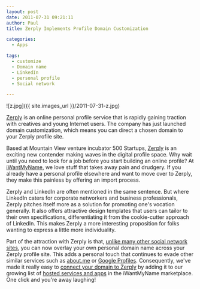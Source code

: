 ```yaml
---
layout: post
date: 2011-07-31 09:21:11
author: Paul
title: Zerply Implements Profile Domain Customization

categories:
  - Apps

tags:
  - customize
  - Domain name
  - LinkedIn
  - personal profile
  - Social network

---
```


![z.jpg]({{ site.images_url }}/2011-07-31-z.jpg)

[Zerply](http://zerply.com) is an online personal profile service that is rapidly gaining traction with creatives and young Internet users. The company has just launched domain customization, which means you can direct a chosen domain to your Zerply profile site.

Based at Mountain View venture incubator 500 Startups, [Zerply](http://zerply.com/) is an exciting new contender making waves in the digital profile space. Why wait until you need to look for a job before you start building an online profile? At [iWantMyName](https://iwantmyname.com), we love stuff that takes away pain and drudgery. If you already have a personal profile elsewhere and want to move over to Zerply, they make this painless by offering an import process. 

Zerply and LinkedIn are often mentioned in the same sentence. But where LinkedIn caters for corporate networkers and business professionals, Zerply pitches itself more as a solution for promoting one's vocation generally. It also offers attractive design templates that users can tailor to their own specifications, differentiating it from the cookie-cutter approach of LinkedIn. This makes Zerply a more interesting proposition for folks wanting to express a little more individuality. 

Part of the attraction with Zerply is that, [unlike many other social network sites](http://www.zerply.com/premium/custom_domains), you can now overlay your own personal domain name across your Zerply profile site. This adds a personal touch that continues to evade other similar services such as [about.me](http://about.me) or [Google Profiles](http://profiles.google.com). Consequently, we've made it really easy to [connect your domain to Zerply](https://iwantmyname.com/services/personal-profile/domain-customize-zerply) by adding it to our growing list of [hosted services and apps](https://iwantmyname.com/services) in the iWantMyName marketplace. One click and you're away laughing!
